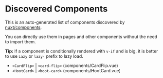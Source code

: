 # Discovered Components

This is an auto-generated list of components discovered by [nuxt/components](https://github.com/nuxt/components).

You can directly use them in pages and other components without the need to import them.

**Tip:** If a component is conditionally rendered with `v-if` and is big, it is better to use `Lazy` or `lazy-` prefix to lazy load.

- `<CardFlip>` | `<card-flip>` (components/CardFlip.vue)
- `<HootCard>` | `<hoot-card>` (components/HootCard.vue)
